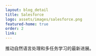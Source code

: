 ```yaml
---
layout: blog_detail
title: Salesforce
logo: assets/images/salesforce.png
featured-home: true
order: 2
link:
---
```


推动自然语言处理和多任务学习的最新进展。
